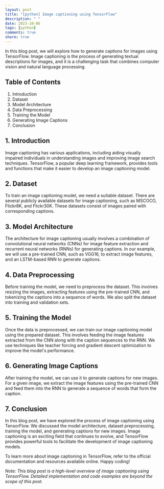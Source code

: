 ```yaml
---
layout: post
title: "[python] Image captioning using TensorFlow"
description: " "
date: 2023-10-06
tags: [python]
comments: true
share: true
---
```


In this blog post, we will explore how to generate captions for images using TensorFlow. Image captioning is the process of generating textual descriptions for images, and it is a challenging task that combines computer vision and natural language processing.

## Table of Contents
1. Introduction
2. Dataset
3. Model Architecture
4. Data Preprocessing
5. Training the Model
6. Generating Image Captions
7. Conclusion

## 1. Introduction
Image captioning has various applications, including aiding visually impaired individuals in understanding images and improving image search techniques. TensorFlow, a popular deep learning framework, provides tools and functions that make it easier to develop an image captioning model.

## 2. Dataset
To train an image captioning model, we need a suitable dataset. There are several publicly available datasets for image captioning, such as MSCOCO, Flickr8K, and Flickr30K. These datasets consist of images paired with corresponding captions.

## 3. Model Architecture
The architecture for image captioning usually involves a combination of convolutional neural networks (CNNs) for image feature extraction and recurrent neural networks (RNNs) for generating captions. In our example, we will use a pre-trained CNN, such as VGG16, to extract image features, and an LSTM-based RNN to generate captions.

## 4. Data Preprocessing
Before training the model, we need to preprocess the dataset. This involves resizing the images, extracting features using the pre-trained CNN, and tokenizing the captions into a sequence of words. We also split the dataset into training and validation sets.

## 5. Training the Model
Once the data is preprocessed, we can train our image captioning model using the prepared dataset. This involves feeding the image features extracted from the CNN along with the caption sequences to the RNN. We use techniques like teacher forcing and gradient descent optimization to improve the model's performance.

## 6. Generating Image Captions
After training the model, we can use it to generate captions for new images. For a given image, we extract the image features using the pre-trained CNN and feed them into the RNN to generate a sequence of words that form the caption.

## 7. Conclusion
In this blog post, we have explored the process of image captioning using TensorFlow. We discussed the model architecture, dataset preprocessing, training the model, and generating captions for new images. Image captioning is an exciting field that continues to evolve, and TensorFlow provides powerful tools to facilitate the development of image captioning models.

To learn more about image captioning in TensorFlow, refer to the official documentation and resources available online. Happy coding!

*Note: This blog post is a high-level overview of image captioning using TensorFlow. Detailed implementation and code examples are beyond the scope of this post.*